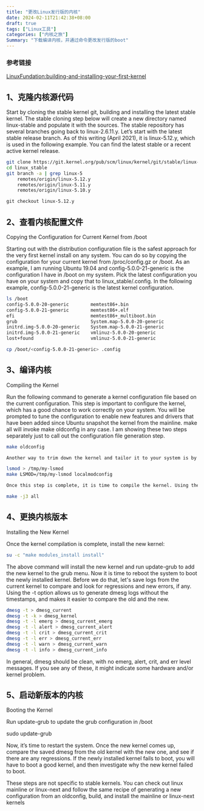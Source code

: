 ```yaml
---
title: "更改Linux发行版的内核"
date: 2024-02-11T21:42:38+08:00
draft: true
tags: ["Linux工具"]
categories: ["内核之旅"]
Summary: "下载编译内核，并通过命令更改发行版的boot"
---
```


### 参考链接
[LinuxFundation:building-and-installing-your-first-kernel](https://trainingportal.linuxfoundation.org/learn/course/a-beginners-guide-to-linux-kernel-development-lfd103/building-and-installing-your-first-kernel/building-and-installing-your-first-kernel)


## 1、克隆内核源代码
Start by cloning the stable kernel git, building and installing the latest stable kernel. The stable cloning step below will create a new directory named linux-stable and populate it with the sources. The stable repository has several branches going back to linux-2.6.11.y. Let’s start with the latest stable release branch. As of this writing (April 2021), it is linux-5.12.y, which is used in the following example. You can find the latest stable or a recent active kernel release.

```bash
git clone https://git.kernel.org/pub/scm/linux/kernel/git/stable/linux-stable.git linux_stable
cd linux_stable
git branch -a | grep linux-5
    remotes/origin/linux-5.12.y
    remotes/origin/linux-5.11.y
    remotes/origin/linux-5.10.y

​git checkout linux-5.12.y
```

## 2、查看内核配置文件
Copying the Configuration for Current Kernel from /boot


Starting out with the distribution configuration file is the safest approach for the very first kernel install on any system. You can do so by copying the configuration for your current kernel from /proc/config.gz or /boot. As an example, I am running Ubuntu 19.04 and config-5.0.0-21-generic is the configuration I have in /boot on my system. Pick the latest configuration you have on your system and copy that to linux_stable/.config. In the following example, config-5.0.0-21-generic is the latest kernel configuration.

```bash
ls /boot
config-5.0.0-20-generic        memtest86+.bin
config-5.0.0-21-generic        memtest86+.elf
efi                            memtest86+_multiboot.bin
grub                           System.map-5.0.0-20-generic
initrd.img-5.0.0-20-generic    System.map-5.0.0-21-generic
initrd.img-5.0.0-21-generic    vmlinuz-5.0.0-20-generic
lost+found                     vmlinuz-5.0.0-21-generic

cp /boot/<config-5.0.0-21-generic> .config
```

## 3、编译内核
Compiling the Kernel


Run the following command to generate a kernel configuration file based on the current configuration. This step is important to configure the kernel, which has a good chance to work correctly on your system. You will be prompted to tune the configuration to enable new features and drivers that have been added since Ubuntu snapshot the kernel from the mainline. make all will invoke make oldconfig in any case. I am showing these two steps separately just to call out the configuration file generation step.

```bash
make oldconfig

Another way to trim down the kernel and tailor it to your system is by using make localmodconfig. This option creates a configuration file based on the list of modules currently loaded on your system.

lsmod > /tmp/my-lsmod
make LSMOD=/tmp/my-lsmod localmodconfig

Once this step is complete, it is time to compile the kernel. Using the -j option helps the compiles go faster. The -j option specifies the number of jobs (make commands) to run simultaneously:

make -j3 all
```

## 4、更换内核版本

Installing the New Kernel


Once the kernel compilation is complete, install the new kernel:

```bash
su -c "make modules_install install"
```

The above command will install the new kernel and run update-grub to add the new kernel to the grub menu. Now it is time to reboot the system to boot the newly installed kernel. Before we do that, let's save logs from the current kernel to compare and look for regressions and new errors, if any. Using the -t option allows us to generate dmesg logs without the timestamps, and makes it easier to compare the old and the new.

```bash
dmesg -t > dmesg_current
dmesg -t -k > dmesg_kernel
dmesg -t -l emerg > dmesg_current_emerg
dmesg -t -l alert > dmesg_current_alert
dmesg -t -l crit > dmesg_current_crit
dmesg -t -l err > dmesg_current_err
dmesg -t -l warn > dmesg_current_warn
dmesg -t -l info > dmesg_current_info
```

In general, dmesg should be clean, with no emerg, alert, crit, and err level messages. If you see any of these, it might indicate some hardware and/or kernel problem.

## 5、启动新版本的内核
Booting the Kernel

Run update-grub to update the grub configuration in /boot

sudo update-grub

Now, it’s time to restart the system. Once the new kernel comes up, compare the saved dmesg from the old kernel with the new one, and see if there are any regressions. If the newly installed kernel fails to boot, you will have to boot a good kernel, and then investigate why the new kernel failed to boot.​

These steps are not specific to stable kernels. You can check out linux mainline or linux-next and follow the same recipe of generating a new configuration from an oldconfig, build, and install the mainline or linux-next kernels